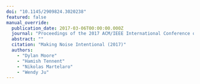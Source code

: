 ```yaml
---
doi: "10.1145/2909824.3020238"
featured: false
manual_override:
  publication_date: 2017-03-06T00:00:00.000Z
  journal: "Proceedings of the 2017 ACM/IEEE International Conference on Human-Robot Interaction"
  abstract: ""
  citation: "Making Noise Intentional (2017)"
  authors:
    - "Dylan Moore"
    - "Hamish Tennent"
    - "Nikolas Martelaro"
    - "Wendy Ju"
---
```


<!-- You can add additional content about this publication here if needed -->
